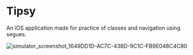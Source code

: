 # Tipsy
An iOS application made for practice of classes and navigation using segues.

![simulator_screenshot_1649DD1D-AC7C-438D-9C1C-FB9E048C4C80](https://user-images.githubusercontent.com/60185211/187027116-e67ecc6b-6116-420c-9c0a-af719102e7da.png)
